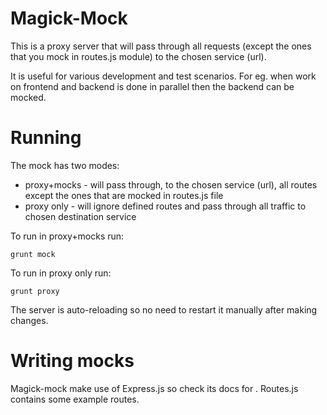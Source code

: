 # Magick-Mock

This is a proxy server that will pass through all requests (except the ones that you mock in routes.js module) to the chosen service (url).

It is useful for various development and test scenarios. For eg. when work on frontend and backend is done in parallel then
the backend can be mocked.

# Running
The mock has two modes:
 - proxy+mocks - will pass through, to the chosen service (url), all routes except the ones that are mocked in routes.js file
 - proxy only - will ignore defined routes and pass through all traffic to chosen destination service

 To run in proxy+mocks run:

 	grunt mock

 To run in proxy only run:
 
 	grunt proxy

The server is auto-reloading so no need to restart it manually after making changes.


# Writing mocks
Magick-mock make use of Express.js so check its docs for . Routes.js contains some example routes.

